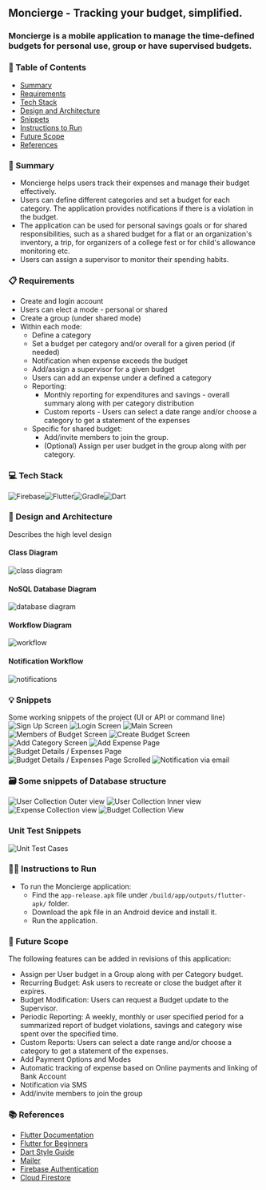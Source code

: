 ## Moncierge - Tracking your budget, simplified. 

### Moncierge is a mobile application to manage the time-defined budgets for personal use, group or have supervised budgets. <br>

### 📌 Table of Contents
* [Summary](#summary)
* [Requirements](#requirements)
* [Tech Stack](#tech-stack)
* [Design and Architecture](#design-and-architecture)
* [Snippets](#snippets)
* [Instructions to Run](#instructions-to-run)
* [Future Scope](#future-scope)
* [References](#references)

<a id="summary"></a>
### 📝 Summary
- Moncierge helps users track their expenses and manage their budget effectively.
- Users can define different categories and set a budget for each category. The application provides notifications if there is a violation in the budget.
- The application can be used for personal savings goals or for shared responsibilities, such as a shared budget for a flat or an organization's inventory, a trip, for organizers of a college fest or for child's allowance monitoring etc.
- Users can assign a supervisor to monitor their spending habits.

<a id="requirements"></a>
### 📋 Requirements
- Create and login account
- Users can elect a mode - personal or shared
- Create a group (under shared mode)
- Within each mode:
    - Define a category
    - Set a budget per category and/or overall for a given period (if needed)
    - Notification when expense exceeds the budget
    - Add/assign a supervisor for a given budget
    - Users can add an expense under a defined a category
    - Reporting:
        - Monthly reporting for expenditures and savings - overall summary along with per category distribution
        - Custom reports - Users can select a date range and/or choose a category to get a statement of the expenses
    - Specific for shared budget:
        - Add/invite members to join the group.
        - (Optional) Assign per user budget in the group along with per category.

<a id="tech-stack"></a>
### 💻 Tech Stack

<img alt="Firebase" src="https://img.shields.io/badge/Firebase-039BE5?style=for-the-badge&logo=Firebase&logoColor=white"/><img alt="Flutter" src="https://img.shields.io/badge/Flutter-%2302569B.svg?style=for-the-badge&logo=Flutter&logoColor=white"/><img alt="Gradle" src="https://img.shields.io/badge/Gradle-02303A.svg?style=for-the-badge&logo=Gradle&logoColor=white"/><img alt="Dart" src="https://img.shields.io/badge/dart-%230175C2.svg?style=for-the-badge&logo=dart&logoColor=white"/>

<a id="design-and-architecture"></a>
### 📐 Design and Architecture
Describes the high level design 

#### Class Diagram
![class diagram](./images/class_diagram.jpg)

#### NoSQL Database Diagram
![database diagram](./images/NoSQL_database_design.png)

#### Workflow Diagram
![workflow](./images/workflow_diagram.jpeg)

#### Notification Workflow
![notifications](./images/notification_workflow.jpeg)

<a id="snippets"></a>
### 💡 Snippets
Some working snippets of the project (UI or API or command line)
![Sign Up Screen](./images/signup_screen.jpeg)
![Login Screen](./images/login_screen.jpeg)
![Main Screen](./images/main_screen.jpeg)
![Members of Budget Screen](./images/members_of_budget.jpeg)
![Create Budget Screen](./images/create_budget_screen.jpeg)
![Add Category Screen](./images/add_category_screen.jpeg)
![Add Expense Page](./images/add_expense_screen.jpeg)
![Budget Details / Expenses Page](./images/expense_screen1.jpeg)
![Budget Details / Expenses Page Scrolled](./images/expense_screen2.jpeg)
![Notification via email](./images/notification_via_email.jpeg)

### 🗃️ Some snippets of Database structure
![User Collection Outer view](./images/user_collection1.jpeg)
![User Collection Inner view](./images/user_collection2.jpeg)
![Expense Collection view](./images/expense_collection.jpeg)
![Budget Collection View](./images/budget_collection.jpeg)

### Unit Test Snippets
![Unit Test Cases](./images/tests.jpg)

<a id="instructions-to-run"></a>
### 👩‍🏫 Instructions to Run
* To run the Moncierge application:
    * Find the `app-release.apk` file under `/build/app/outputs/flutter-apk/` folder. 
    * Download the apk file in an Android device and install it.
    * Run the application.

<a id="future-scope"></a>
### 🚀 Future Scope

The following features can be added in revisions of this application:
- Assign per User budget in a Group along with per Category budget.
- Recurring Budget: Ask users to recreate or close the budget after it expires.
- Budget Modification: Users can request a Budget update to the Supervisor.
- Periodic Reporting: A weekly, monthly or user specified period for a summarized report of budget violations, savings and category wise spent over the specified time.
- Custom Reports: Users can select a date range and/or choose a category to get a statement of the expenses.
- Add Payment Options and Modes
- Automatic tracking of expense based on Online payments and linking of Bank Account
- Notification via SMS
- Add/invite members to join the group

<a id="references"></a>
### 📚 References

- [Flutter Documentation](https://docs.flutter.dev/)
- [Flutter for Beginners](https://www.youtube.com/playlist?list=PL4cUxeGkcC9jLYyp2Aoh6hcWuxFDX6PBJ)
- [Dart Style Guide](https://dart.dev/guides/language/effective-dart/style)
- [Mailer](https://pub.dev/documentation/mailer/latest/)
- [Firebase Authentication](https://firebase.google.com/docs/auth)
- [Cloud Firestore](https://firebase.google.com/docs/firestore)

